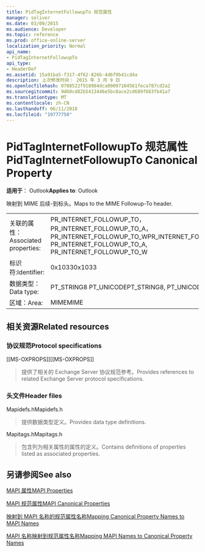 ```yaml
---
title: PidTagInternetFollowupTo 规范属性
manager: soliver
ms.date: 03/09/2015
ms.audience: Developer
ms.topic: reference
ms.prod: office-online-server
localization_priority: Normal
api_name:
- PidTagInternetFollowupTo
api_type:
- HeaderDef
ms.assetid: 15a91ba5-f317-4f62-826b-4d6f9b41cd4a
description: 上次修改时间： 2015 年 3 月 9 日
ms.openlocfilehash: 0708522f918984dca09097104561feca787cd2a2
ms.sourcegitcommit: 9d60cd82b5413446e5bc8ace2cd689f683fb41a7
ms.translationtype: MT
ms.contentlocale: zh-CN
ms.lasthandoff: 06/11/2018
ms.locfileid: "19777750"
---
```

# <a name="pidtaginternetfollowupto-canonical-property"></a><span data-ttu-id="4fc5f-103">PidTagInternetFollowupTo 规范属性</span><span class="sxs-lookup"><span data-stu-id="4fc5f-103">PidTagInternetFollowupTo Canonical Property</span></span>

  
  
<span data-ttu-id="4fc5f-104">**适用于**： Outlook</span><span class="sxs-lookup"><span data-stu-id="4fc5f-104">**Applies to**: Outlook</span></span> 
  
<span data-ttu-id="4fc5f-105">映射到 MIME 后续-到标头。</span><span class="sxs-lookup"><span data-stu-id="4fc5f-105">Maps to the MIME Followup-To header.</span></span>
  
|||
|:-----|:-----|
|<span data-ttu-id="4fc5f-106">关联的属性：</span><span class="sxs-lookup"><span data-stu-id="4fc5f-106">Associated properties:</span></span>  <br/> |<span data-ttu-id="4fc5f-107">PR_INTERNET_FOLLOWUP_TO，PR_INTERNET_FOLLOWUP_TO_A，PR_INTERNET_FOLLOWUP_TO_W</span><span class="sxs-lookup"><span data-stu-id="4fc5f-107">PR_INTERNET_FOLLOWUP_TO, PR_INTERNET_FOLLOWUP_TO_A, PR_INTERNET_FOLLOWUP_TO_W</span></span>  <br/> |
|<span data-ttu-id="4fc5f-108">标识符:</span><span class="sxs-lookup"><span data-stu-id="4fc5f-108">Identifier:</span></span>  <br/> |<span data-ttu-id="4fc5f-109">0x1033</span><span class="sxs-lookup"><span data-stu-id="4fc5f-109">0x1033</span></span>  <br/> |
|<span data-ttu-id="4fc5f-110">数据类型：</span><span class="sxs-lookup"><span data-stu-id="4fc5f-110">Data type:</span></span>  <br/> |<span data-ttu-id="4fc5f-111">PT_STRING8 PT_UNICODE</span><span class="sxs-lookup"><span data-stu-id="4fc5f-111">PT_STRING8, PT_UNICODE</span></span>  <br/> |
|<span data-ttu-id="4fc5f-112">区域：</span><span class="sxs-lookup"><span data-stu-id="4fc5f-112">Area:</span></span>  <br/> |<span data-ttu-id="4fc5f-113">MIME</span><span class="sxs-lookup"><span data-stu-id="4fc5f-113">MIME</span></span>  <br/> |
   
## <a name="related-resources"></a><span data-ttu-id="4fc5f-114">相关资源</span><span class="sxs-lookup"><span data-stu-id="4fc5f-114">Related resources</span></span>

### <a name="protocol-specifications"></a><span data-ttu-id="4fc5f-115">协议规范</span><span class="sxs-lookup"><span data-stu-id="4fc5f-115">Protocol specifications</span></span>

<span data-ttu-id="4fc5f-116">[[MS-OXPROPS]]</span><span class="sxs-lookup"><span data-stu-id="4fc5f-116">[[MS-OXPROPS]]</span></span> 
  
> <span data-ttu-id="4fc5f-117">提供了相关的 Exchange Server 协议规范参考。</span><span class="sxs-lookup"><span data-stu-id="4fc5f-117">Provides references to related Exchange Server protocol specifications.</span></span>
    
### <a name="header-files"></a><span data-ttu-id="4fc5f-118">头文件</span><span class="sxs-lookup"><span data-stu-id="4fc5f-118">Header files</span></span>

<span data-ttu-id="4fc5f-119">Mapidefs.h</span><span class="sxs-lookup"><span data-stu-id="4fc5f-119">Mapidefs.h</span></span>
  
> <span data-ttu-id="4fc5f-120">提供数据类型定义。</span><span class="sxs-lookup"><span data-stu-id="4fc5f-120">Provides data type definitions.</span></span>
    
<span data-ttu-id="4fc5f-121">Mapitags.h</span><span class="sxs-lookup"><span data-stu-id="4fc5f-121">Mapitags.h</span></span>
  
> <span data-ttu-id="4fc5f-122">包含列为相关属性的属性的定义。</span><span class="sxs-lookup"><span data-stu-id="4fc5f-122">Contains definitions of properties listed as associated properties.</span></span>
    
## <a name="see-also"></a><span data-ttu-id="4fc5f-123">另请参阅</span><span class="sxs-lookup"><span data-stu-id="4fc5f-123">See also</span></span>



[<span data-ttu-id="4fc5f-124">MAPI 属性</span><span class="sxs-lookup"><span data-stu-id="4fc5f-124">MAPI Properties</span></span>](mapi-properties.md)
  
[<span data-ttu-id="4fc5f-125">MAPI 规范属性</span><span class="sxs-lookup"><span data-stu-id="4fc5f-125">MAPI Canonical Properties</span></span>](mapi-canonical-properties.md)
  
[<span data-ttu-id="4fc5f-126">映射到 MAPI 名称的规范属性名称</span><span class="sxs-lookup"><span data-stu-id="4fc5f-126">Mapping Canonical Property Names to MAPI Names</span></span>](mapping-canonical-property-names-to-mapi-names.md)
  
[<span data-ttu-id="4fc5f-127">MAPI 名称映射到规范属性名称</span><span class="sxs-lookup"><span data-stu-id="4fc5f-127">Mapping MAPI Names to Canonical Property Names</span></span>](mapping-mapi-names-to-canonical-property-names.md)

